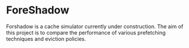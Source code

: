 # ForeShadow
Forshadow is a cache simulator currently under construction. The aim of this project is to compare the performance of various prefetching techniques and eviction policies.
